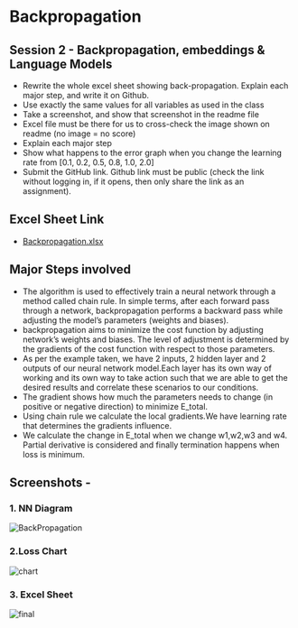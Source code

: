 # Backpropagation
## Session 2 - Backpropagation, embeddings & Language Models
- Rewrite the whole excel sheet showing back-propagation. Explain each major step, and write it on Github.
- Use exactly the same values for all variables as used in the class
- Take a screenshot, and show that screenshot in the readme file
- Excel file must be there for us to cross-check the image shown on readme (no image = no score)
- Explain each major step
- Show what happens to the error graph when you change the learning rate from [0.1, 0.2, 0.5, 0.8, 1.0, 2.0]
- Submit the GitHub link. Github link must be public (check the link without logging in, if it opens, then only share the link as an assignment).

## Excel Sheet Link
- [Backpropagation.xlsx](https://github.com/Aesh-7568/Backpropagation/files/7265463/Backpropagation.xlsx)

## Major Steps involved 
- The algorithm is used to effectively train a neural network through a method called chain rule. In simple terms, after each forward pass through a network, backpropagation performs a backward pass while adjusting the model’s parameters (weights and biases).
- backpropagation aims to minimize the cost function by adjusting network’s weights and biases. The level of adjustment is determined by the gradients of the cost function with respect to those parameters.
- As per the example taken, we have 2 inputs, 2 hidden layer and 2 outputs of our neural network model.Each layer has its own way of working and its own way to take action such that we are able to get the desired results and correlate these scenarios to our conditions.
- The gradient shows how much the parameters needs to change (in positive or negative direction) to minimize E_total.
- Using chain rule we calculate the local gradients.We have learning rate that determines the gradients influence.
- We calculate the change in E_total when we change w1,w2,w3 and w4. Partial derivative is considered and finally termination happens when loss is minimum.

## Screenshots -
### 1. NN Diagram

![BackPropagation](https://user-images.githubusercontent.com/42990724/135494478-49363450-348c-4a14-9f86-ff7552771326.png)

### 2.Loss Chart

![chart](https://user-images.githubusercontent.com/42990724/135494515-c400a432-2e1b-40a7-b344-8689cf31bb2b.png)

### 3. Excel Sheet

![final](https://user-images.githubusercontent.com/42990724/135495255-9562cf63-421e-49f5-a087-edb0ea36b6f3.png)



